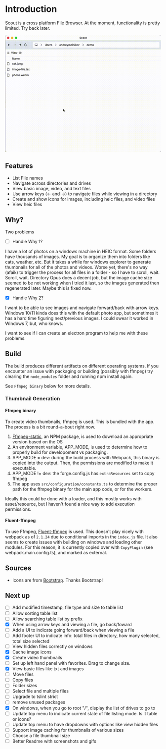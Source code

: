 Introduction
============

Scout is a cross platform File Browser. At the moment, functionality is pretty limited. Try back later.

![Sample video showing file browsing](/sample/demo.gif)

## Features
* List File names
* Navigate across directories and drives
* View basic image, video, and text files
* Use arrow keys (<- and ->) to navigate files while viewing in a directory
* Create and show icons for images, including heic files, and video files
* View heic files 


## Why?

Two problems

- [ ] Handle Why 1?

I have a lot of photos on a windows machine in HEIC format. Some folders have thousands of images.
My goal is to organize them into folders like cats, weather, etc. But it takes a while for windows explorer
to generate thumbnails for all of the photos and videos. Worse yet, there's no way (afaik) to trigger the process for all files in a folder - so I have to scroll, wait. Scroll, wait. Directory Opus does a decent job, 
but the image cache size seemed to be not working when I tried it last, so the images generated then regenerated later. Maybe this is fixed now.

- [x] Handle Why 2?

I want to be able to see images and navigate forward/back with arrow keys. Windows 10/11 kinda does this with the default photo app, but sometimes it has a hard time figuring next/previous images. I could swear it worked in Windows 7, but, who knows.

I want to see if I can create an electron program to help me with these problems.

## Build

The build produces different artifacts on different operating systems. 
If you encounter an issue with packaging or building (possibly with ffmpeg)
try clearing the `node_modules` folder and running npm install again.

See `Ffmpeg binary` below for more details. 

### Thumbnail Generation

#### Ffmpeg binary

To create video thumbnails, ffmpeg is used. This is bundled with the app.
The process is a bit round-a-bout right now. 

1. [Ffmpeg-static](https://github.com/eugeneware/ffmpeg-static), an NPM package, is used to download an appropriate version based on the OS
2. An environment variable, APP_MODE, is used to determine how to properly build for developoment vs packaging.
3. APP_MODE = dev: during the build process with Webpack, this binary is copied into the output. Then, the permissions are modified to make it executable.
4. APP_MODE != dev: the forge.config.js has `extraResources` set to copy ffmpeg
5. The app uses `src/configuration/constants.ts` to determine the proper path for the ffmpeg binary for the main app code, or for the workers.

Ideally this could be done with a loader, and this mostly works with asset/resource, but I haven't found a nice way to add execution permissions.

#### Fluent-ffmpeg

To use Ffmpeg, [Fluent-ffmpeg](https://github.com/fluent-ffmpeg/node-fluent-ffmpeg) is used. 
This doesn't play nicely with webpack as of `2.1.24` due to conditional imports in the `index.js` file.
It also seems to create issues with building on windows and loading other modules. For this reason, it
is currently copied over with `CopyPlugin` (see webpack.main.config.ts), and marked as external. 

## Sources

* Icons are from [Bootstrap](https://icons.getbootstrap.com/). Thanks Bootstrap!

## Next up

- [ ] Add modified timestamp, file type and size to table list
- [ ] Allow sorting table list
- [ ] Allow searching table list by prefix
- [x] When using arrow keys and viewing a file, go back/foward
- [ ] Add a UI to indicate going forward/back when viewing a file
- [ ] Add footer UI to indicate info: total files in directory, how many selected, total size selected
- [ ] View hidden files correctly on windows
- [x] Cache image icons
- [x] Create video thumbnails
- [ ] Set up left hand panel with favorites. Drag to change size.
- [x] View basic files like txt and images
- [ ] Move files
- [ ] Copy files
- [ ] Folder sizes
- [ ] Select file and multiple files 
- [ ] Upgrade to tslint strict
- [ ] remove unused packages
- [x] On windows, when you go to root "/", display the list of drives to go to
- [ ] Update top menu to indicate current state of file listing mode. Is it table or icons?
- [ ] Update top menu to have dropdowns with options like view hidden files 
- [ ] Support image caching for thumbnails of various sizes
- [ ] Choose a file thumbnail size
- [ ] Better Readme with screenshots and gifs